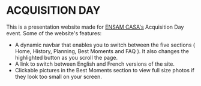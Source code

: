 # ACQUISITION DAY

This is a presentation website made for [ENSAM CASA's](http://ensam-casa.ma/) Acquisition Day event.
Some of the website's features:
- A dynamic navbar that enables you to switch between the five sections ( Home, History, Planning, Best Moments and FAQ ). It also changes the highlighted button as you scroll the page.
- A link to switch between English and French versions of the site.
- Clickable pictures in the Best Moments section to view full size photos if they look too small on your screen.